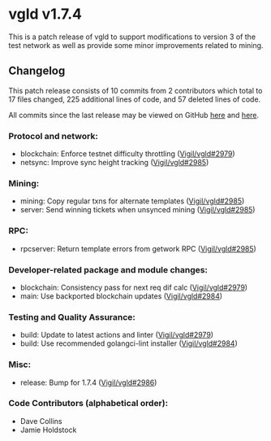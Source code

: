 # vgld v1.7.4

This is a patch release of vgld to support modifications to version 3 of the test
network as well as provide some minor improvements related to mining.

## Changelog

This patch release consists of 10 commits from 2 contributors which total to 17
files changed, 225 additional lines of code, and 57 deleted lines of code.

All commits since the last release may be viewed on GitHub
[here](https://github.com/vigilnetwork/vgl/compare/release-v1.7.2...release-v1.7.4) and
[here](https://github.com/vigilnetwork/vgl/compare/blockchain/v4.0.1...blockchain/v4.0.2).

### Protocol and network:

- blockchain: Enforce testnet difficulty throttling ([Vigil/vgld#2979](https://github.com/vigilnetwork/vgl/pull/2979))
- netsync: Improve sync height tracking ([Vigil/vgld#2985](https://github.com/vigilnetwork/vgl/pull/2985))

### Mining:

- mining: Copy regular txns for alternate templates ([Vigil/vgld#2985](https://github.com/vigilnetwork/vgl/pull/2985))
- server: Send winning tickets when unsynced mining ([Vigil/vgld#2985](https://github.com/vigilnetwork/vgl/pull/2985))

### RPC:

- rpcserver: Return template errors from getwork RPC ([Vigil/vgld#2985](https://github.com/vigilnetwork/vgl/pull/2985))

### Developer-related package and module changes:

- blockchain: Consistency pass for next req dif calc ([Vigil/vgld#2979](https://github.com/vigilnetwork/vgl/pull/2979))
- main: Use backported blockchain updates ([Vigil/vgld#2984](https://github.com/vigilnetwork/vgl/pull/2984))

### Testing and Quality Assurance:

- build: Update to latest actions and linter ([Vigil/vgld#2979](https://github.com/vigilnetwork/vgl/pull/2979))
- build: Use recommended golangci-lint installer  ([Vigil/vgld#2984](https://github.com/vigilnetwork/vgl/pull/2984))

### Misc:

- release: Bump for 1.7.4 ([Vigil/vgld#2986](https://github.com/vigilnetwork/vgl/pull/2986))

### Code Contributors (alphabetical order):

- Dave Collins
- Jamie Holdstock




